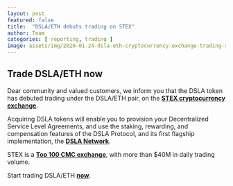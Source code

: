 ```yaml
---
layout: post
featured: false
title:  "DSLA/ETH debuts trading on STEX"
author: Team
categories: [ reporting, trading ]
image: assets/img/2020-01-24-dsla-eth-cryptocurrency-exchange-trading-stex.jpg
---
```


## <i class="fas fa-rocket"></i> Trade DSLA/ETH now

Dear community and valued customers, we inform you that the DSLA token has debuted trading under the DSLA/ETH pair, on the **[STEX cryptocurrency exchange](https://app.stex.com/en/trade/pair/ETH/DSLA)**.

Acquiring DSLA tokens will enable you to provision your Decentralized Service Level Agreements, and use the staking, rewarding, and compensation features of the DSLA Protocol, and its first flagship implementation, the **[DSLA Network](https://dsla.network)**.

STEX is a **[Top 100 CMC exchange](https://coinmarketcap.com/rankings/exchanges/)**, with more than $40M in daily trading volume.

Start trading DSLA/ETH  **[ now](https://app.stex.com/en/trade/pair/ETH/DSLA)**.


